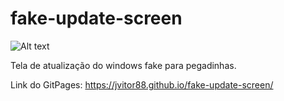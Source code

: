 # fake-update-screen

![Alt text](src/midia/logo_windows.png)

Tela de atualização do windows fake para pegadinhas.

Link do GitPages: https://jvitor88.github.io/fake-update-screen/
